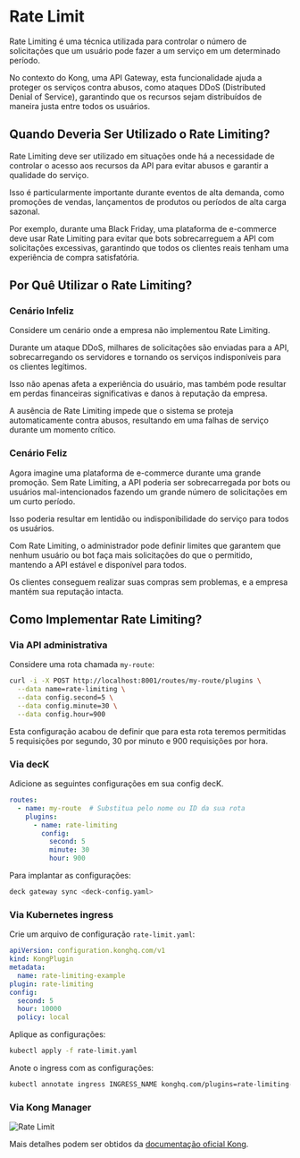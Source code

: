 # Rate Limit

Rate Limiting é uma técnica utilizada para controlar o número de solicitações que um usuário pode fazer a um serviço em um determinado período.

No contexto do Kong, uma API Gateway, esta funcionalidade ajuda a proteger os serviços contra abusos, como ataques DDoS (Distributed Denial of Service), garantindo que os recursos sejam distribuídos de maneira justa entre todos os usuários.

## Quando Deveria Ser Utilizado o Rate Limiting?

Rate Limiting deve ser utilizado em situações onde há a necessidade de controlar o acesso aos recursos da API para evitar abusos e garantir a qualidade do serviço.

Isso é particularmente importante durante eventos de alta demanda, como promoções de vendas, lançamentos de produtos ou períodos de alta carga sazonal.

Por exemplo, durante uma Black Friday, uma plataforma de e-commerce deve usar Rate Limiting para evitar que bots sobrecarreguem a API com solicitações excessivas, garantindo que todos os clientes reais tenham uma experiência de compra satisfatória.

## Por Quê Utilizar o Rate Limiting?

### Cenário Infeliz

Considere um cenário onde a empresa não implementou Rate Limiting.

Durante um ataque DDoS, milhares de solicitações são enviadas para a API, sobrecarregando os servidores e tornando os serviços indisponíveis para os clientes legítimos.

Isso não apenas afeta a experiência do usuário, mas também pode resultar em perdas financeiras significativas e danos à reputação da empresa.

A ausência de Rate Limiting impede que o sistema se proteja automaticamente contra abusos, resultando em uma falhas de serviço durante um momento crítico.

### Cenário Feliz

Agora imagine uma plataforma de e-commerce durante uma grande promoção. Sem Rate Limiting, a API poderia ser sobrecarregada por bots ou usuários mal-intencionados fazendo um grande número de solicitações em um curto período.

Isso poderia resultar em lentidão ou indisponibilidade do serviço para todos os usuários.

Com Rate Limiting, o administrador pode definir limites que garantem que nenhum usuário ou bot faça mais solicitações do que o permitido, mantendo a API estável e disponível para todos.

Os clientes conseguem realizar suas compras sem problemas, e a empresa mantém sua reputação intacta.

## Como Implementar Rate Limiting?

### Via API administrativa

Considere uma rota chamada `my-route`:

```bash
curl -i -X POST http://localhost:8001/routes/my-route/plugins \
  --data name=rate-limiting \
  --data config.second=5 \
  --data config.minute=30 \
  --data config.hour=900
```

Esta configuração acabou de definir que para esta rota teremos permitidas 5 requisições por segundo, 30 por minuto e 900 requisições por hora.

### Via decK

Adicione as seguintes configurações em sua config decK.

```yaml
routes:
  - name: my-route  # Substitua pelo nome ou ID da sua rota
    plugins:
      - name: rate-limiting
        config:
          second: 5
          minute: 30
          hour: 900
```

Para implantar as configurações:

```bash
deck gateway sync <deck-config.yaml>
```

### Via Kubernetes ingress

Crie um arquivo de configuração `rate-limit.yaml`:

```yaml
apiVersion: configuration.konghq.com/v1
kind: KongPlugin
metadata:
  name: rate-limiting-example
plugin: rate-limiting
config:
  second: 5
  hour: 10000
  policy: local
```

Aplique as configurações:

```bash
kubectl apply -f rate-limit.yaml
```

Anote o ingress com as configurações:

```bash
kubectl annotate ingress INGRESS_NAME konghq.com/plugins=rate-limiting-example
```

### Via Kong Manager

![Rate Limit](/kong-gateway/assets/gifs/kong/capacities/rate-limit.gif)

Mais detalhes podem ser obtidos da [documentação oficial Kong](https://docs.konghq.com/hub/kong-inc/rate-limit/).
